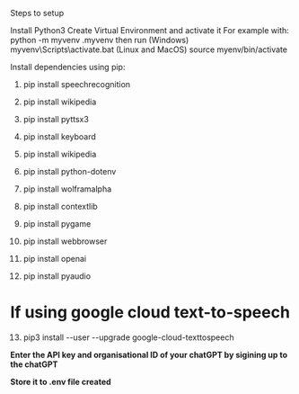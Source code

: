 Steps to setup

Install Python3
Create Virtual Environment and activate it
For example with: 
python -m myvenv .myvenv 
then run 
(Windows) myvenv\Scripts\activate.bat
(Linux and MacOS) source myenv/bin/activate

Install dependencies using pip:

1. pip install speechrecognition

2. pip install wikipedia

3. pip install pyttsx3

4. pip install keyboard

5. pip install wikipedia

6. pip install python-dotenv

7. pip install wolframalpha

8. pip install contextlib

9. pip install pygame

10. pip install webbrowser

11. pip install openai

12. pip install pyaudio

# If using google cloud text-to-speech
13. pip3 install --user --upgrade google-cloud-texttospeech

**Enter the API key and organisational ID of your chatGPT by sigining up to the chatGPT** 

**Store it to .env file created**


